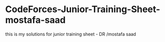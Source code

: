 # CodeForces-Junior-Training-Sheet-mostafa-saad
this is my solutions for junior training sheet - DR /mostafa saad 
